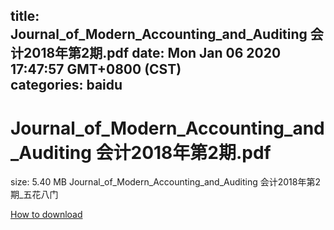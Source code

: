 
title: Journal_of_Modern_Accounting_and_Auditing 会计2018年第2期.pdf
date: Mon Jan 06 2020 17:47:57 GMT+0800 (CST)    
categories: baidu
---

# Journal_of_Modern_Accounting_and_Auditing 会计2018年第2期.pdf
size: 5.40 MB
 Journal_of_Modern_Accounting_and_Auditing 会计2018年第2期_五花八门
 

[How to download](https://bpcam.bemobtrk.com/go/2ceec3aa-1ca2-46d6-b9ff-aaa5c184517c?jno=2856)